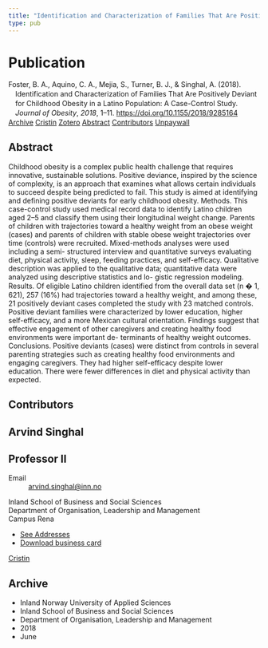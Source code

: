 ```yaml
---
title: "Identification and Characterization of Families That Are Positively Deviant for Childhood Obesity in a Latino Population: A Case-Control Study"
type: pub
---
```

<h1>Publication</h1>
<article id="csl-bib-container-W2FLXUA4" class="csl-bib-container">
  <div class="csl-bib-body" style="line-height: 1.35; padding-left: 1em; text-indent:-1em;">
  <div class="csl-entry">Foster, B. A., Aquino, C. A., Mejia, S., Turner, B. J., &amp; Singhal, A. (2018). Identification and Characterization of Families That Are Positively Deviant for Childhood Obesity in a Latino Population: A Case-Control Study. <i>Journal of Obesity</i>, <i>2018</i>, 1&#x2013;11. <a href="https://doi.org/10.1155/2018/9285164">https://doi.org/10.1155/2018/9285164</a></div>
</div>
  <div class="csl-bib-buttons">
    <a href="#taxonomy-article-W2FLXUA4" class="csl-bib-button">Archive</a>
    <a href="https://app.cristin.no/results/show.jsf?id=1593231" alt="Cristin URL" class="csl-bib-button">Cristin</a>
    <a href="http://zotero.org/groups/5022929/items/W2FLXUA4" alt="Zotero URL" class="csl-bib-button">Zotero</a>
    <a href="#abstract-article-W2FLXUA4" class="csl-bib-button">Abstract</a>
    <a href="#contributors-article-W2FLXUA4" class="csl-bib-button">Contributors</a>
    <a href="http://downloads.hindawi.com/journals/jobe/2018/9285164.pdf" class="csl-bib-button">Unpaywall</a>
  </div>
  <div id="csl-bib-meta-container-W2FLXUA4"></div>
</article>
<div id="csl-bib-meta-W2FLXUA4" class="csl-bib-meta">
  <article id="abstract-article-W2FLXUA4" class="abstract-article">
    <h1>Abstract</h1>
    Childhood obesity is a complex public health challenge that requires innovative, sustainable solutions. Positive deviance, inspired by the science of complexity, is an approach that examines what allows certain individuals to succeed despite being predicted to fail. This study is aimed at identifying and defining positive deviants for early childhood obesity. Methods. This case-control study used medical record data to identify Latino children aged 2–5 and classify them using their longitudinal weight change. Parents of children with trajectories toward a healthy weight from an obese weight (cases) and parents of children with stable obese weight trajectories over time (controls) were recruited. Mixed-methods analyses were used including a semi- structured interview and quantitative surveys evaluating diet, physical activity, sleep, feeding practices, and self-efficacy. Qualitative description was applied to the qualitative data; quantitative data were analyzed using descriptive statistics and lo- gistic regression modeling. Results. Of eligible Latino children identified from the overall data set (n � 1, 621), 257 (16%) had trajectories toward a healthy weight, and among these, 21 positively deviant cases completed the study with 23 matched controls. Positive deviant families were characterized by lower education, higher self-efficacy, and a more Mexican cultural orientation. Findings suggest that effective engagement of other caregivers and creating healthy food environments were important de- terminants of healthy weight outcomes. Conclusions. Positive deviants (cases) were distinct from controls in several parenting strategies such as creating healthy food environments and engaging caregivers. They had higher self-efficacy despite lower education. There were fewer differences in diet and physical activity than expected.
  </article>
  <article id="contributors-article-W2FLXUA4" class="contributors-article">
    <h1>Contributors</h1>
    <div class="personas">
<div class="vrtx-hinn-person-card">
<div class="photo">
<i class="lar la-user-circle missing-person"></i>
</div>
<div class="info">
<hgroup><h1>Arvind Singhal</h1>
<h2>Professor II</h2>
</hgroup><dl>
<dt>Email</dt>
<dd>
<a href="mailto:arvind.singhal@inn.no">arvind.singhal@inn.no</a>
</dd>
</dl>
<p>
Inland School of Business and Social Sciences<br>
Department of Organisation, Leadership and Management<br>
Campus Rena
</p>
<ul class="vrtx-hinn-links">
<li><a href="https://www.inn.no/english/find-an-employee/arvind-singhal.html#vrtx-hinn-addresses">See Addresses</a></li>
<li><a href="https://www.inn.no/english/find-an-employee/arvind-singhal.html?vrtx=vcf">Download business card</a></li>
</ul>
</div>
</div>
<a href="https://app.cristin.no/persons/show.jsf?id=863653" alt="Cristin URL" class="personas-cristin">Cristin</a>
</div>
  </article>
  <article id="taxonomy-article-W2FLXUA4" class="taxonomy-article">
    <h1>Archive</h1>
    <ul>
      <li>Inland Norway University of Applied Sciences</li>
      <li>Inland School of Business and Social Sciences</li>
      <li>Department of Organisation, Leadership and Management</li>
      <li>2018</li>
      <li>June</li>
    </ul>
  </article>
</div>
